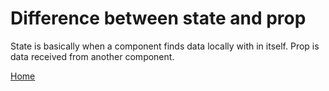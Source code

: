# Difference between state and prop 

State is basically when a component finds data locally with in itself. 
Prop is data received from another component.

[Home](https://github.com/subratsir/DSA-JavaScript/subratsir/README.md)
